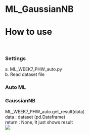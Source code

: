 # ML_GaussianNB
<H1>How to use</H1> <br>
<H3>Settings</H3>
a. ML_WEEK7_PHW_auto.py<br>
b. Read dataset file <br>

<H3>Auto ML</H3>
<H3>GaussianNB</H3>
ML_WEEK7_PHW_auto.get_result(data)<br>
data : dataset (pd.Dataframe)<br>
return : None, It just shows result<br>
<img  src="https://user-images.githubusercontent.com/74779311/141611947-70b21e32-77a4-408e-8589-e5d196b0a86d.png"/>
